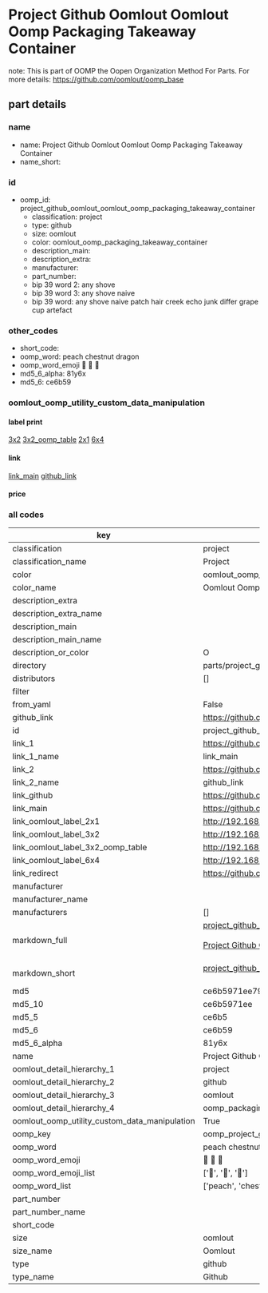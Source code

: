 # Project Github Oomlout Oomlout Oomp Packaging Takeaway Container  

note: This is part of OOMP the Oopen Organization Method For Parts. For more details: https://github.com/oomlout/oomp_base

##  part details





### name
* name: Project Github Oomlout Oomlout Oomp Packaging Takeaway Container
* name_short: 
### id
* oomp_id: project_github_oomlout_oomlout_oomp_packaging_takeaway_container
  * classification: project
  * type: github
  * size: oomlout
  * color: oomlout_oomp_packaging_takeaway_container
  * description_main: 
  * description_extra: 
  * manufacturer: 
  * part_number: 
  * bip 39 word 2: any shove
  * bip 39 word 3: any shove naive
  * bip 39 word: any shove naive patch hair creek echo junk differ grape cup artefact

### other_codes
* short_code: 
* oomp_word: peach chestnut dragon
* oomp_word_emoji :peach: :chestnut: :dragon:
* md5_6_alpha: 81y6x
* md5_6: ce6b59






### oomlout_oomp_utility_custom_data_manipulation
#### label print
[3x2](http://192.168.1.245:1112/?label=oomp%2081y6x)
[3x2_oomp_table](http://192.168.1.107:1112/?label=oomp%2081y6x)
[2x1](http://192.168.1.242:1112/?label=oomp%2081y6x)
[6x4](http://192.168.1.55:1112/?label=oomp%2081y6x)    

#### link

[link_main](https://github.com/oomlout/oomlout_oomp_current_version_messy/tree/main/parts/project_github_oomlout_oomlout_oomp_packaging_takeaway_container) [github_link](https://github.com/oomlout/oomlout_oomp_part_src/tree/main/parts/project_github_oomlout_oomlout_oomp_packaging_takeaway_container)                             

#### price







### all codes 
| key | value |  
| --- | --- |  
| classification | project |  
| classification_name | Project |  
| color | oomlout_oomp_packaging_takeaway_container |  
| color_name | Oomlout Oomp Packaging Takeaway Container |  
| description_extra |  |  
| description_extra_name |  |  
| description_main |  |  
| description_main_name |  |  
| description_or_color | O  |  
| directory | parts/project_github_oomlout_oomlout_oomp_packaging_takeaway_container |  
| distributors | [] |  
| filter |  |  
| from_yaml | False |  
| github_link | https://github.com/oomlout/oomlout_oomp_part_src/tree/main/parts/project_github_oomlout_oomlout_oomp_packaging_takeaway_container |  
| id | project_github_oomlout_oomlout_oomp_packaging_takeaway_container |  
| link_1 | https://github.com/oomlout/oomlout_oomp_current_version_messy/tree/main/parts/project_github_oomlout_oomlout_oomp_packaging_takeaway_container |  
| link_1_name | link_main |  
| link_2 | https://github.com/oomlout/oomlout_oomp_part_src/tree/main/parts/project_github_oomlout_oomlout_oomp_packaging_takeaway_container |  
| link_2_name | github_link |  
| link_github | https://github.com/oomlout/oomlout_oomp_packaging_takeaway_container |  
| link_main | https://github.com/oomlout/oomlout_oomp_current_version_messy/tree/main/parts/project_github_oomlout_oomlout_oomp_packaging_takeaway_container |  
| link_oomlout_label_2x1 | http://192.168.1.242:1112/?label=oomp%2081y6x |  
| link_oomlout_label_3x2 | http://192.168.1.245:1112/?label=oomp%2081y6x |  
| link_oomlout_label_3x2_oomp_table | http://192.168.1.107:1112/?label=oomp%2081y6x |  
| link_oomlout_label_6x4 | http://192.168.1.55:1112/?label=oomp%2081y6x |  
| link_redirect | https://github.com/oomlout/oomlout_oomp_packaging_takeaway_container |  
| manufacturer |  |  
| manufacturer_name |  |  
| manufacturers | [] |  
| markdown_full | [project_github_oomlout_oomlout_oomp_packaging_takeaway_container](https://github.com/oomlout/oomlout_oomp_current_version_messy/tree/main/parts/project_github_oomlout_oomlout_oomp_packaging_takeaway_container)<br>[](https://github.com/oomlout/oomlout_oomp_current_version_messy/tree/main/parts/project_github_oomlout_oomlout_oomp_packaging_takeaway_container)<br>[Project Github Oomlout Oomlout Oomp Packaging Takeaway Container](https://github.com/oomlout/oomlout_oomp_current_version_messy/tree/main/parts/project_github_oomlout_oomlout_oomp_packaging_takeaway_container)<br><br> |  
| markdown_short | [project_github_oomlout_oomlout_oomp_packaging_takeaway_container](https://github.com/oomlout/oomlout_oomp_current_version_messy/tree/main/parts/project_github_oomlout_oomlout_oomp_packaging_takeaway_container)<br><br> |  
| md5 | ce6b5971ee7948bcccb42a0d2571c051 |  
| md5_10 | ce6b5971ee |  
| md5_5 | ce6b5 |  
| md5_6 | ce6b59 |  
| md5_6_alpha | 81y6x |  
| name | Project Github Oomlout Oomlout Oomp Packaging Takeaway Container |  
| oomlout_detail_hierarchy_1 | project |  
| oomlout_detail_hierarchy_2 | github |  
| oomlout_detail_hierarchy_3 | oomlout |  
| oomlout_detail_hierarchy_4 | oomp_packaging_takeaway_container |  
| oomlout_oomp_utility_custom_data_manipulation | True |  
| oomp_key | oomp_project_github_oomlout_oomlout_oomp_packaging_takeaway_container |  
| oomp_word | peach chestnut dragon |  
| oomp_word_emoji | :peach: :chestnut: :dragon: |  
| oomp_word_emoji_list | [':peach:', ':chestnut:', ':dragon:'] |  
| oomp_word_list | ['peach', 'chestnut', 'dragon'] |  
| part_number |  |  
| part_number_name |  |  
| short_code |  |  
| size | oomlout |  
| size_name | Oomlout |  
| type | github |  
| type_name | Github |  
